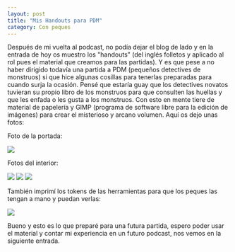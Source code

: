```yaml
---
layout: post
title: "Mis Handouts para PDM"
category: Con peques
---
```

Después de mi vuelta al podcast, no podía dejar el blog de lado y en la entrada de hoy os muestro los "handouts" (del inglés folletos y aplicado al rol pues el
material que creamos para las partidas). Y es que pese a no haber dirigido todavía una partida a PDM (pequeños detectives de monstruos) si que hice algunas cosillas
para tenerlas preparadas para cuando surja la ocasión.
Pensé que estaría guay que los detectives novatos tuvieran su propio libro de los monstruos para que consulten las huellas y que les enfada o les gusta a los monstruos. Con esto en mente tiere de material de papelería y GIMP (programa de software libre para la edición de imágenes) para crear el misterioso y arcano volumen. Aquí os dejo unas fotos:


Foto de la portada: 


<img src="https://padreyrolero.github.io/padreyrolero/assets/img/handoutsPDM/libro1.jpg">

Fotos del interior:

<img src="https://padreyrolero.github.io/padreyrolero/assets/img/handoutsPDM/libro2.jpg">

<img src="https://padreyrolero.github.io/padreyrolero/assets/img/handoutsPDM/libro3.jpg">

<img src="https://padreyrolero.github.io/padreyrolero/assets/img/handoutsPDM/libro4.jpg">

También imprimí los tokens de las herramientas para que los peques las tengan a mano y puedan verlas:

<img src="https://padreyrolero.github.io/padreyrolero/assets/img/handoutsPDM/tokens.jpg">



Bueno y esto es lo que preparé para una futura partida, espero poder usar el material y contar mi experiencia en un futuro podcast, nos vemos en la siguiente entrada.